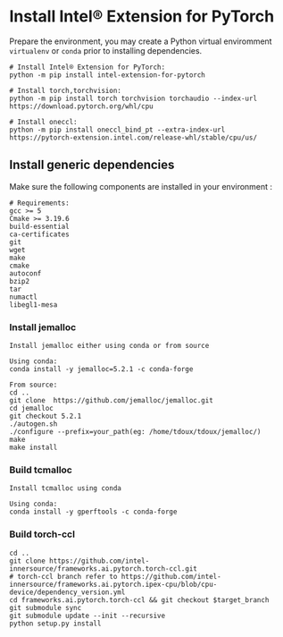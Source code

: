 # Install Intel® Extension for PyTorch
Prepare the environment, you may create a Python virtual enviromment `virtualenv` or `conda` prior to installing dependencies.

    # Install Intel® Extension for PyTorch:
    python -m pip install intel-extension-for-pytorch
    
    # Install torch,torchvision:
    python -m pip install torch torchvision torchaudio --index-url https://download.pytorch.org/whl/cpu

    # Install oneccl:
    python -m pip install oneccl_bind_pt --extra-index-url https://pytorch-extension.intel.com/release-whl/stable/cpu/us/

## Install generic dependencies
Make sure the following components are installed in your environment :

    # Requirements:
    gcc >= 5
    Cmake >= 3.19.6
    build-essential 
    ca-certificates 
    git 
    wget 
    make 
    cmake 
    autoconf 
    bzip2 
    tar
    numactl 
    libegl1-mesa 

### Install jemalloc
    Install jemalloc either using conda or from source

    Using conda:
    conda install -y jemalloc=5.2.1 -c conda-forge

    From source:
    cd ..
    git clone  https://github.com/jemalloc/jemalloc.git    
    cd jemalloc
    git checkout 5.2.1
    ./autogen.sh
    ./configure --prefix=your_path(eg: /home/tdoux/tdoux/jemalloc/)
    make
    make install

### Build tcmalloc 
    Install tcmalloc using conda

    Using conda:
    conda install -y gperftools -c conda-forge 

### Build torch-ccl 
    cd ..
    git clone https://github.com/intel-innersource/frameworks.ai.pytorch.torch-ccl.git
    # torch-ccl branch refer to https://github.com/intel-innersource/frameworks.ai.pytorch.ipex-cpu/blob/cpu-device/dependency_version.yml
    cd frameworks.ai.pytorch.torch-ccl && git checkout $target_branch
    git submodule sync 
    git submodule update --init --recursive
    python setup.py install 
